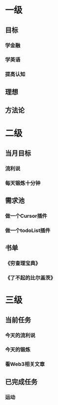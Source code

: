 # 一级

## 目标

### 学金融

### 学英语

### 提高认知

## 理想

## 方法论

# 二级

## 当月目标

### 流利说

### 每天锻炼十分钟

## 需求池

### 做一个Cursor插件

### 做一个todoList插件

## 书单

### 《穷查理宝典》

### 《了不起的比尔盖茨》

# 三级

## 当前任务

### 今天的流利说

### 今天的锻炼

### 看Web3相关文章

## 已完成任务

### 运动
